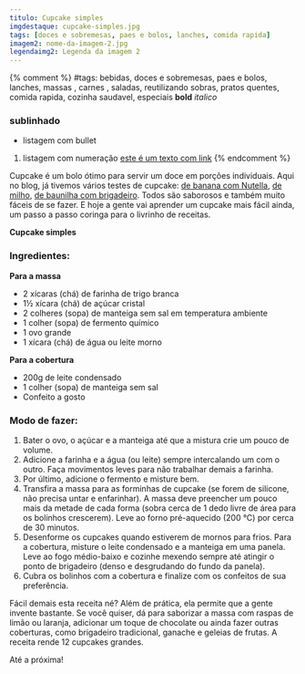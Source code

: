 ```yaml
---
titulo: Cupcake simples
imgdestaque: cupcake-simples.jpg
tags: [doces e sobremesas, paes e bolos, lanches, comida rapida]
imagem2: nome-da-imagem-2.jpg
legendaimg2: Legenda da imagem 2
---
```

{% comment %}
#tags: bebidas, doces e sobremesas, paes e bolos, lanches, massas , carnes , saladas, reutilizando sobras, pratos quentes, comida rapida, cozinha saudavel, especiais
**bold**
*italico*
### sublinhado
* listagem com bullet
1. listagem com numeração
[este é um texto com link](https://www.enderecodolink.com)
{% endcomment %}

Cupcake é um bolo ótimo para servir um doce em porções individuais. Aqui no blog, já tivemos vários testes de cupcake: [de banana com Nutella](http://paneladepau.com.br/cupcake-banana-com-nutella), [de milho](http://paneladepau.com.br/cupcake-de-milho), [de baunilha com brigadeiro](http://paneladepau.com.br/cupcake). Todos são saborosos e também muito fáceis de se fazer. E hoje a gente vai aprender um cupcake mais fácil ainda, um passo a passo coringa para o livrinho de receitas. 

**Cupcake simples**

### Ingredientes:

**Para a massa**

* 2 xícaras (chá) de farinha de trigo branca
* 1½ xícara (chá) de açúcar cristal 
* 2 colheres (sopa) de manteiga sem sal em temperatura ambiente
* 1 colher (sopa) de fermento químico 
* 1 ovo grande 
* 1 xícara (chá) de água ou leite morno

**Para a cobertura**

* 200g de leite condensado
* 1 colher (sopa) de manteiga sem sal
* Confeito a gosto

### Modo de fazer:

1. Bater o ovo, o açúcar e a manteiga até que a mistura crie um pouco de volume. 
2. Adicione a farinha e a água (ou leite) sempre intercalando um com o outro. Faça movimentos leves para não trabalhar demais a farinha. 
3. Por último, adicione o fermento e misture bem.
4. Transfira a massa para as forminhas de cupcake (se forem de silicone, não precisa untar e enfarinhar). A massa deve preencher um pouco mais da metade de cada forma (sobra cerca de 1 dedo livre de área para os bolinhos crescerem). Leve ao forno pré-aquecido (200 °C) por cerca de 30 minutos. 
5. Desenforme os cupcakes quando estiverem de mornos para frios. Para a cobertura, misture o leite condensado e a manteiga em uma panela. Leve ao fogo médio-baixo e cozinhe mexendo sempre até atingir o ponto de brigadeiro (denso e desgrudando do fundo da panela). 
6. Cubra os bolinhos com a cobertura e finalize com os confeitos de sua preferência.

Fácil demais esta receita né? Além de prática, ela permite que a gente invente bastante. Se você quiser, dá para saborizar a massa com raspas de limão ou laranja, adicionar um toque de chocolate ou ainda fazer outras coberturas, como brigadeiro tradicional, ganache e geleias de frutas. A receita rende 12 cupcakes grandes. 

Até a próxima!
